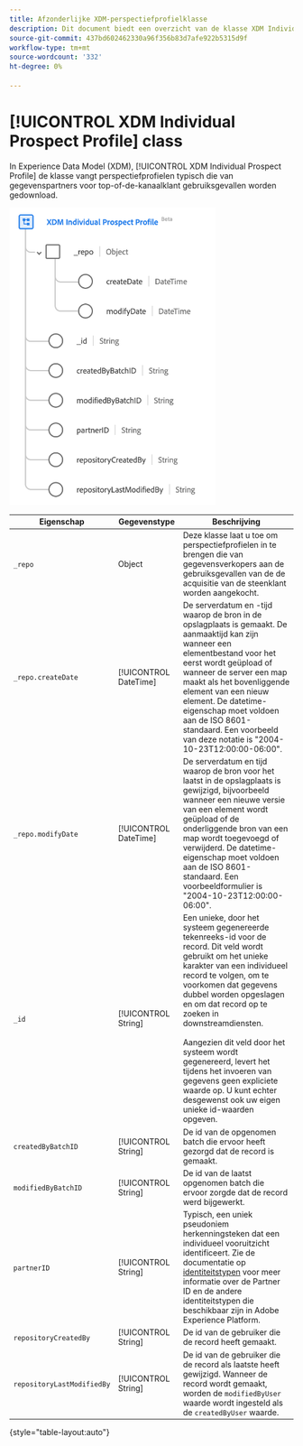 ```yaml
---
title: Afzonderlijke XDM-perspectiefprofielklasse
description: Dit document biedt een overzicht van de klasse XDM Individual Prospect Profile in Experience Data Model (XDM).
source-git-commit: 437bd602462330a96f356b83d7afe922b5315d9f
workflow-type: tm+mt
source-wordcount: '332'
ht-degree: 0%

---
```


# [!UICONTROL XDM Individual Prospect Profile] class

In Experience Data Model (XDM), [!UICONTROL XDM Individual Prospect Profile] de klasse vangt perspectiefprofielen typisch die van gegevenspartners voor top-of-de-kanaalklant gebruiksgevallen worden gedownload.

![Het schemadiagram van de klasse XDM Prospect.](../images/classes/individual-prospect-profile.png)

| Eigenschap | Gegevenstype | Beschrijving |
| --- | --- | --- |
| `_repo` | Object | Deze klasse laat u toe om perspectiefprofielen in te brengen die van gegevensverkopers aan de gebruiksgevallen van de de acquisitie van de steenklant worden aangekocht. |
| `_repo.createDate` | [!UICONTROL DateTime] | De serverdatum en -tijd waarop de bron in de opslagplaats is gemaakt. De aanmaaktijd kan zijn wanneer een elementbestand voor het eerst wordt geüpload of wanneer de server een map maakt als het bovenliggende element van een nieuw element. De datetime-eigenschap moet voldoen aan de ISO 8601-standaard. Een voorbeeld van deze notatie is &quot;2004-10-23T12:00:00-06:00&quot;. |
| `_repo.modifyDate` | [!UICONTROL DateTime] | De serverdatum en tijd waarop de bron voor het laatst in de opslagplaats is gewijzigd, bijvoorbeeld wanneer een nieuwe versie van een element wordt geüpload of de onderliggende bron van een map wordt toegevoegd of verwijderd. De datetime-eigenschap moet voldoen aan de ISO 8601-standaard. Een voorbeeldformulier is &quot;2004-10-23T12:00:00-06:00&quot;. |
| `_id` | [!UICONTROL String] | Een unieke, door het systeem gegenereerde tekenreeks-id voor de record. Dit veld wordt gebruikt om het unieke karakter van een individueel record te volgen, om te voorkomen dat gegevens dubbel worden opgeslagen en om dat record op te zoeken in downstreamdiensten.<br><br>Aangezien dit veld door het systeem wordt gegenereerd, levert het tijdens het invoeren van gegevens geen expliciete waarde op. U kunt echter desgewenst ook uw eigen unieke id-waarden opgeven. |
| `createdByBatchID` | [!UICONTROL String] | De id van de opgenomen batch die ervoor heeft gezorgd dat de record is gemaakt. |
| `modifiedByBatchID` | [!UICONTROL String] | De id van de laatst opgenomen batch die ervoor zorgde dat de record werd bijgewerkt. |
| `partnerID` | [!UICONTROL String] | Typisch, een uniek pseudoniem herkenningsteken dat een individueel vooruitzicht identificeert. Zie de documentatie op [identiteitstypen](../../identity-service/namespaces.md#identity-types) voor meer informatie over de Partner ID en de andere identiteitstypen die beschikbaar zijn in Adobe Experience Platform. |
| `repositoryCreatedBy` | [!UICONTROL String] | De id van de gebruiker die de record heeft gemaakt. |
| `repositoryLastModifiedBy` | [!UICONTROL String] | De id van de gebruiker die de record als laatste heeft gewijzigd. Wanneer de record wordt gemaakt, worden de `modifiedByUser` waarde wordt ingesteld als de `createdByUser` waarde. |

{style="table-layout:auto"}

